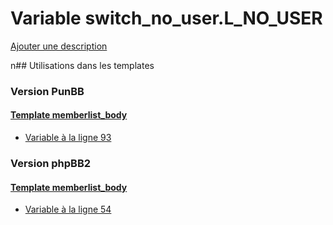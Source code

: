 # Variable switch_no_user.L_NO_USER
[Ajouter une description](https://fa-tvars.appspot.com/switch_no_user.L_NO_USER)

n## Utilisations dans les templates

### Version PunBB

#### [Template memberlist_body](punbb/memberlist_body.md)
* [Variable à la ligne 93](../punbb/memberlist_body.tpl#L93)

### Version phpBB2

#### [Template memberlist_body](subsilver/memberlist_body.md)
* [Variable à la ligne 54](../subsilver/memberlist_body.tpl#L54)